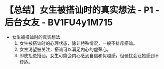 # 【总结】女生被搭讪时的真实想法 - P1 - 后台女友 - BV1FU4y1M715

-   女生被搭讪时的真实想法
    1.  女生被搭讪时的心理状态，除非特殊情况，一般不排斥搭讪。
    2.  女生渴望被关注，搭讪可以满足内心的虚荣心。
    3.  即使拒绝搭讪，女生可能会内心感到自信和优越感，但骚扰会让她感到不舒适。